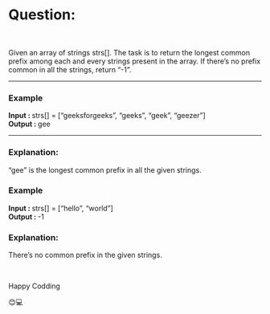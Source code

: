 <h1>Question:</h1> <br>
<p>Given an array of strings strs[]. The task is to return the longest common prefix among each and every strings present in the array. If there’s no prefix common in all the strings, return “-1”.
  <hr>

<h3>Example</h3>
<strong>Input : </strong>
strs[] = [“geeksforgeeks”, “geeks”, “geek”, “geezer”] <br>
<strong>Output : </strong>
gee
<hr>
<h3>Explanation:</h3>
“gee” is the longest common prefix in all the given strings. <br>
<h3>Example</h3>
<strong>Input : </strong>
strs[] = [“hello”, “world”] <br>
<strong>Output : </strong>
-1
<h3>Explanation:</h3>

There’s no common prefix in the given strings.


</p> <br>

<p>Happy Codding</p>😊💻
